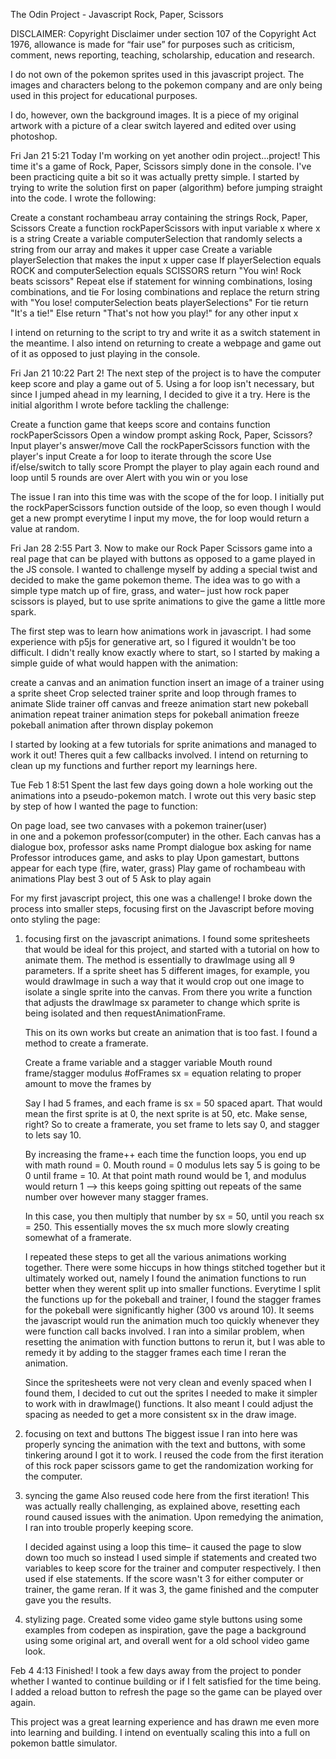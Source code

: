 The Odin Project - Javascript Rock, Paper, Scissors

DISCLAIMER:
Copyright Disclaimer under section 107 of the Copyright Act 1976, allowance is made for “fair use” for purposes such as criticism, comment, news reporting, teaching, scholarship, education and research.

I do not own of the pokemon sprites used in this javascript project. The images and characters belong to the pokemon company and are only being used in this project for educational purposes. 

I do, however, own the background images. It is a piece of my original artwork with a picture of a clear switch layered and edited over using photoshop. 

Fri Jan 21 5:21
Today I'm working on yet another odin project...project! This time it's a game of Rock, Paper, Scissors simply done in the console. I've been practicing quite a bit so it was actually pretty simple. I started by trying to write the solution first on paper (algorithm) before jumping straight into the code. I wrote the following:

Create a constant rochambeau array containing the strings Rock, Paper, Scissors
Create a function rockPaperScissors with input variable x where x is a string
Create a variable computerSelection that randomly selects a string from our array and makes it upper case
Create a variable playerSelection that makes the input x upper case
If playerSelection equals ROCK and computerSelection equals SCISSORS return "You win! Rock beats scissors"
Repeat else if statement for winning combinations, losing combinations, and tie
For losing combinations and replace the return string with "You lose! computerSelection beats playerSelections"
For tie return "It's a tie!"
Else return "That's not how you play!" for any other input x

I intend on returning to the script to try and write it as a switch statement in the meantime. I also intend on returning to create a webpage and game out of it as opposed to just playing in the console. 

Fri Jan 21 10:22
Part 2! The next step of the project is to have the computer keep score and play a game out of 5. Using a for loop isn't necessary, but since I jumped ahead in my learning, I decided to give it a try. Here is the initial algorithm I wrote before tackling the challenge:

Create a function game that keeps score and contains function rockPaperScissors
Open a window prompt asking Rock, Paper, Scissors?
Input player's answer/move
Call the rockPaperScissors function with the player's input
Create a for loop to iterate through the score
Use if/else/switch to tally score
Prompt the player to play again each round and loop until 5 rounds are over
Alert with you win or you lose

The issue I ran into this time was with the scope of the for loop. I initially put the rockPaperScissors function outside of the loop, so even though I would get a new prompt everytime I input my move, the for loop would return a value at random. 

Fri Jan 28 2:55
Part 3. Now to make our Rock Paper Scissors game into a real page that can be played with buttons as opposed to a game played in the JS console. I wanted to challenge myself by adding a special twist and decided to make the game pokemon theme. The idea was to go with a simple type match up of fire, grass, and water– just how rock paper scissors is played, but to use sprite animations to give the game a little more spark. 

The first step was to learn how animations work in javascript. I had some experience with p5js for generative art, so I figured it wouldn't be too difficult. I didn't really know exactly where to start, so I started by making a simple guide of what would happen with the animation: 

create a canvas and an animation function
insert an image of a trainer using a sprite sheet
Crop selected trainer sprite and loop through frames to animate
Slide trainer off canvas and freeze animation
start new pokeball animation
repeat trainer animation steps for pokeball animation
freeze pokeball animation after thrown
display pokemon

I started by looking at a few tutorials for sprite animations and managed to work it out! Theres quit a few callbacks involved. I intend on returning to clean up my functions and further report my learnings here. 

Tue Feb 1 8:51
Spent the last few days going down a hole working out the animations into a pseudo-pokemon match. I wrote out this very basic step by step of how I wanted the page to function:

On page load, see two canvases with a pokemon trainer(user)    
    in one and a pokemon professor(computer) in the other.
Each canvas has a dialogue box, professor asks name
Prompt dialogue box asking for name
Professor introduces game, and asks to play
Upon gamestart, buttons appear for each type (fire, water, grass)
Play game of rochambeau with animations
Play best 3 out of 5
Ask to play again

For my first javascript project, this one was a challenge! I broke down the process into smaller steps, focusing first on the Javascript before moving onto styling the page:

1) focusing first on the javascript animations. 
   I found some spritesheets that would be ideal for this project, and started with a tutorial on how to animate them. The method is essentially to drawImage using all 9 parameters. If a sprite sheet has 5 different images, for example, you would drawImage in such a way that it would crop out one image to isolate a single sprite into the canvas. From there you write a function that adjusts the drawImage sx parameter to change which sprite is being isolated and then requestAnimationFrame.

   This on its own works but create an animation that is too fast. I found a method to create a framerate. 
   
   Create a frame variable and a stagger variable
   Mouth round frame/stagger modulus #ofFrames
   sx = equation relating to proper amount to move the frames by

   Say I had 5 frames, and each frame is sx = 50 spaced apart. That would mean the first sprite is at 0, the next sprite is at 50, etc. Make sense, right? So to create a framerate, you set frame to lets say 0, and stagger to lets say 10. 
   
   By increasing the frame++ each time the function loops, you end up with math round = 0. Mouth round = 0 modulus lets say 5 is going to be 0 until frame = 10. At that point math round would be 1, and modulus would return 1 –> this keeps going spitting out repeats of the same number over however many stagger frames. 

   In this case, you then multiply that number by sx = 50, until you reach sx = 250. This essentially moves the sx much more slowly creating somewhat of a framerate. 

   I repeated these steps to get all the various animations working together. There were some hiccups in how things stitched together but it ultimately worked out, namely I found the animation functions to run better when they werent split up into smaller functions. Everytime I split the functions up for the pokeball and trainer, I found the stagger frames for the pokeball were significantly higher (300 vs around 10). It seems the javascript would run the animation much too quickly whenever they were function call backs involved. I ran into a similar problem, when resetting the animation with function buttons to rerun it, but I was able to remedy it by adding to the stagger frames each time I reran the animation. 

   Since the spritesheets were not very clean and evenly spaced when I found them, I decided to cut out the sprites I needed to make it simpler to work with in drawImage() functions. It also meant I could adjust the spacing as needed to get a more consistent sx in the draw image.

2) focusing on text and buttons
    The biggest issue I ran into here was properly syncing the animation with the text and buttons, with some tinkering around I got it to work. I reused the code from the first iteration of this rock paper scissors game to get the randomization working for the computer. 

3) syncing the game
    Also reused code here from the first iteration! This was actually really challenging, as explained above, resetting each round caused issues with the animation. Upon remedying the animation, I ran into trouble properly keeping score. 

    I decided against using a loop this time– it caused the page to slow down too much so instead I used simple if statements and created two variables to keep score for the trainer and computer respectively. I then used if else statements. If the score wasn't 3 for either computer or trainer, the game reran. If it was 3, the game finished and the computer gave you the results.

4) stylizing page.
    Created some video game style buttons using some examples from codepen as inspiration, gave the page a background using some original art, and overall went for a old school video game look. 


Feb 4 4:13
Finished! I took a few days away from the project to ponder whether I wanted to continue building or if I felt satisfied for the time being. I added a reload button to refresh the page so the game can be played over again. 

This project was a great learning experience and has drawn me even more into learning and building. I intend on eventually scaling this into a full on pokemon battle simulator. 